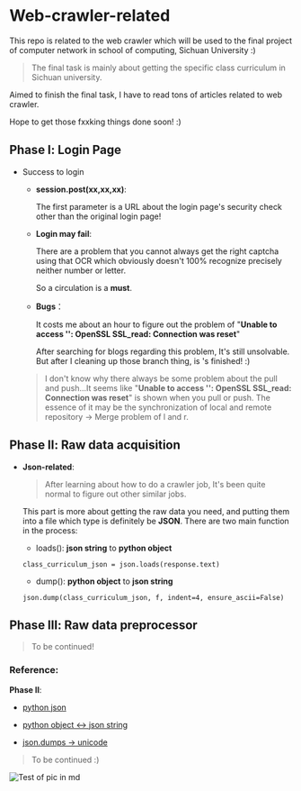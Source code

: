 # Web-crawler-related

This repo is related to the web crawler which will be used to the final project of computer network in school of computing, Sichuan University :)

>The final task is mainly about getting the specific class curriculum in Sichuan university.

Aimed to finish the final task, I have to read tons of articles related to web crawler.

Hope to get those fxxking things done soon! :)

## Phase Ⅰ: Login Page

* Success to login

    * **session.post(xx,xx,xx)**:

         The first parameter is a URL about the login page's security check other than the original login page!
    * **Login may fail**:
    
        There are a problem that you cannot always get the right captcha using that OCR which obviously doesn't 100% recognize precisely neither number or letter.
      
        So a circulation is a **must**.
        
    * **Bugs**： 
    
        It costs me about an hour to figure out the problem of "**Unable to access '': OpenSSL SSL_read: Connection was reset**"
        
        After searching for blogs regarding this problem, It's still unsolvable. But after I cleaning up those branch thing, is 's finished! :) 
        
    > I don't know why there always be some problem about the pull and push...It seems like "**Unable to access '': OpenSSL SSL_read: Connection was reset**" is shown when you pull or push. The essence of it may be the synchronization of local and remote repository -> Merge problem of l and r.
    

## Phase Ⅱ: Raw data acquisition

* **Json-related**:
    
   > After learning about how to do a crawler job, It's been quite normal to figure out other similar jobs.
   
   This part is more about getting the 
   raw data you need, and putting 
   them into a file which type is definitely be 
   **JSON**.
   There are two main function in the process:
   * loads(): **json string** to **python object**
   
   `class_curriculum_json = json.loads(response.text)`
   
   * dump(): **python object** to **json string**
   
   `json.dump(class_curriculum_json, f, indent=4, ensure_ascii=False)`
   
   >
   
## Phase Ⅲ: Raw data preprocessor

> To be continued!

    


### Reference:

**Phase Ⅱ**:

* [python json](https://www.runoob.com/python/python-json.html)

* [python object <-> json string](https://blog.csdn.net/tterminator/article/details/63289400)

* [json.dumps -> unicode](https://blog.csdn.net/firefox1/article/details/78331369)
> To be continued :) 

![Test of pic in md](https://s2.loli.net/2021/12/11/hFjkSlPrNvYVdOM.png)